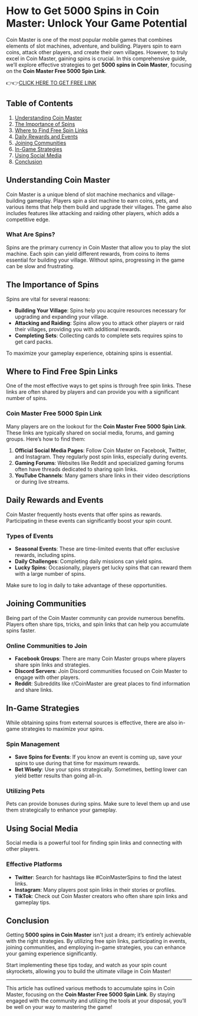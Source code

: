 # How to Get 5000 Spins in Coin Master: Unlock Your Game Potential

Coin Master is one of the most popular mobile games that combines elements of slot machines, adventure, and building. Players spin to earn coins, attack other players, and create their own villages. However, to truly excel in Coin Master, gaining spins is crucial. In this comprehensive guide, we’ll explore effective strategies to get **5000 spins in Coin Master**, focusing on the **Coin Master Free 5000 Spin Link**.

👉👉[CLICK HERE TO GET FREE LINK](https://todaylink.site/Coinspins/)

## Table of Contents
1. [Understanding Coin Master](#understanding-coin-master)
2. [The Importance of Spins](#the-importance-of-spins)
3. [Where to Find Free Spin Links](#where-to-find-free-spin-links)
4. [Daily Rewards and Events](#daily-rewards-and-events)
5. [Joining Communities](#joining-communities)
6. [In-Game Strategies](#in-game-strategies)
7. [Using Social Media](#using-social-media)
8. [Conclusion](#conclusion)

## Understanding Coin Master

Coin Master is a unique blend of slot machine mechanics and village-building gameplay. Players spin a slot machine to earn coins, pets, and various items that help them build and upgrade their villages. The game also includes features like attacking and raiding other players, which adds a competitive edge.

### What Are Spins?

Spins are the primary currency in Coin Master that allow you to play the slot machine. Each spin can yield different rewards, from coins to items essential for building your village. Without spins, progressing in the game can be slow and frustrating.

## The Importance of Spins

Spins are vital for several reasons:

- **Building Your Village**: Spins help you acquire resources necessary for upgrading and expanding your village.
- **Attacking and Raiding**: Spins allow you to attack other players or raid their villages, providing you with additional rewards.
- **Completing Sets**: Collecting cards to complete sets requires spins to get card packs.

To maximize your gameplay experience, obtaining spins is essential.

## Where to Find Free Spin Links

One of the most effective ways to get spins is through free spin links. These links are often shared by players and can provide you with a significant number of spins.

### Coin Master Free 5000 Spin Link

Many players are on the lookout for the **Coin Master Free 5000 Spin Link**. These links are typically shared on social media, forums, and gaming groups. Here’s how to find them:

1. **Official Social Media Pages**: Follow Coin Master on Facebook, Twitter, and Instagram. They regularly post spin links, especially during events.
2. **Gaming Forums**: Websites like Reddit and specialized gaming forums often have threads dedicated to sharing spin links.
3. **YouTube Channels**: Many gamers share links in their video descriptions or during live streams.

## Daily Rewards and Events

Coin Master frequently hosts events that offer spins as rewards. Participating in these events can significantly boost your spin count.

### Types of Events

- **Seasonal Events**: These are time-limited events that offer exclusive rewards, including spins.
- **Daily Challenges**: Completing daily missions can yield spins.
- **Lucky Spins**: Occasionally, players get lucky spins that can reward them with a large number of spins.

Make sure to log in daily to take advantage of these opportunities.

## Joining Communities

Being part of the Coin Master community can provide numerous benefits. Players often share tips, tricks, and spin links that can help you accumulate spins faster.

### Online Communities to Join

- **Facebook Groups**: There are many Coin Master groups where players share spin links and strategies.
- **Discord Servers**: Join Discord communities focused on Coin Master to engage with other players.
- **Reddit**: Subreddits like r/CoinMaster are great places to find information and share links.

## In-Game Strategies

While obtaining spins from external sources is effective, there are also in-game strategies to maximize your spins.

### Spin Management

- **Save Spins for Events**: If you know an event is coming up, save your spins to use during that time for maximum rewards.
- **Bet Wisely**: Use your spins strategically. Sometimes, betting lower can yield better results than going all-in.

### Utilizing Pets

Pets can provide bonuses during spins. Make sure to level them up and use them strategically to enhance your gameplay.

## Using Social Media

Social media is a powerful tool for finding spin links and connecting with other players.

### Effective Platforms

- **Twitter**: Search for hashtags like #CoinMasterSpins to find the latest links.
- **Instagram**: Many players post spin links in their stories or profiles.
- **TikTok**: Check out Coin Master creators who often share spin links and gameplay tips.

## Conclusion

Getting **5000 spins in Coin Master** isn't just a dream; it’s entirely achievable with the right strategies. By utilizing free spin links, participating in events, joining communities, and employing in-game strategies, you can enhance your gaming experience significantly.

Start implementing these tips today, and watch as your spin count skyrockets, allowing you to build the ultimate village in Coin Master!

---

This article has outlined various methods to accumulate spins in Coin Master, focusing on the **Coin Master Free 5000 Spin Link**. By staying engaged with the community and utilizing the tools at your disposal, you’ll be well on your way to mastering the game!
